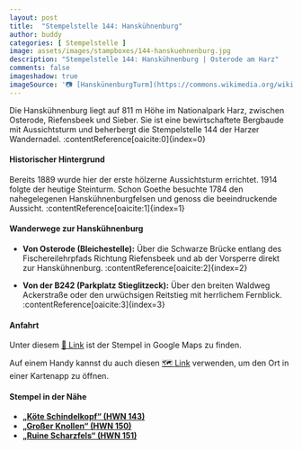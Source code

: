 ```yaml
---
layout: post
title:  "Stempelstelle 144: Hanskühnenburg"
author: buddy
categories: [ Stempelstelle ]
image: assets/images/stampboxes/144-hanskuehnenburg.jpg
description: "Stempelstelle 144: Hanskühnenburg | Osterode am Harz"
comments: false
imageshadow: true
imageSource: '📷 [HanskünenburgTurm](https://commons.wikimedia.org/wiki/File:HanskuehnenburgTurm.jpg) von Der ursprünglich hochladende Benutzer war <a href="https://en.wikipedia.org/wiki/de:User:Kassandro" class="extiw" title="w:de:User:Kassandro">Kassandro</a> in der <a href="https://en.wikipedia.org/wiki/de:" class="extiw" title="w:de:">Wikipedia auf Deutsch</a> unter Lizenz [CC BY-SA 3.0](http://creativecommons.org/licenses/by-sa/3.0/)'
---
```


Die Hanskühnenburg liegt auf 811 m Höhe im Nationalpark Harz, zwischen Osterode, Riefensbeek und Sieber. Sie ist eine bewirtschaftete Bergbaude mit Aussichtsturm und beherbergt die Stempelstelle 144 der Harzer Wandernadel. :contentReference[oaicite:0]{index=0}

#### Historischer Hintergrund

Bereits 1889 wurde hier der erste hölzerne Aussichtsturm errichtet. 1914 folgte der heutige Steinturm. Schon Goethe besuchte 1784 den nahegelegenen Hanskühnenburgfelsen und genoss die beeindruckende Aussicht. :contentReference[oaicite:1]{index=1}

#### Wanderwege zur Hanskühnenburg

- **Von Osterode (Bleichestelle):** Über die Schwarze Brücke entlang des Fischereilehrpfads Richtung Riefensbeek und ab der Vorsperre direkt zur Hanskühnenburg. :contentReference[oaicite:2]{index=2}

- **Von der B242 (Parkplatz Stieglitzeck):** Über den breiten Waldweg Ackerstraße oder den urwüchsigen Reitstieg mit herrlichem Fernblick. :contentReference[oaicite:3]{index=3}

#### Anfahrt

Unter diesem [📍 Link](https://www.google.com/maps/dir/?api=1&origin=&destination=51.7506%2C10.4111) ist der Stempel in Google Maps zu finden.

<div class="android-only">
  Auf einem Handy kannst du auch diesen 
  <a href="geo:51.7506,10.4111">🗺️ Link</a> 
  verwenden, um den Ort in einer Kartenapp zu öffnen.
  <p></p>
</div>

#### Stempel in der Nähe

- [**„Köte Schindelkopf“ (HWN 143)**](/stempelstelle-143-koete-schindelkopf)
- [**„Großer Knollen“ (HWN 150)**](/stempelstelle-150-grosser-knollen)
- [**„Ruine Scharzfels“ (HWN 151)**](/stempelstelle-151-ruine-scharzfels)
